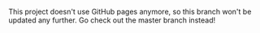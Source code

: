 This project doesn't use GitHub pages anymore, so this branch won't be updated any further. Go check out the master branch instead!
